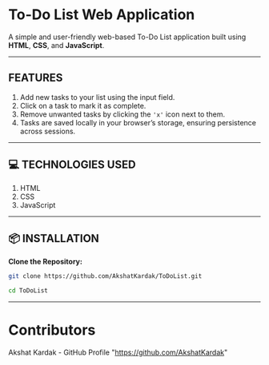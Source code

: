 # To-Do List Web Application

A simple and user-friendly web-based To-Do List application built using **HTML**, **CSS**, and **JavaScript**.

---

##  FEATURES

1. Add new tasks to your list using the input field.  
2. Click on a task to mark it as complete.  
3. Remove unwanted tasks by clicking the `'x'` icon next to them.  
4. Tasks are saved locally in your browser’s storage, ensuring persistence across sessions.

---

## 💻 TECHNOLOGIES USED

1) HTML  
2) CSS  
3) JavaScript

---

## 📦 INSTALLATION

**Clone the Repository:**
```sh
git clone https://github.com/AkshatKardak/ToDoList.git

cd ToDoList
```

---
# Contributors
Akshat Kardak - GitHub Profile "https://github.com/AkshatKardak"	
